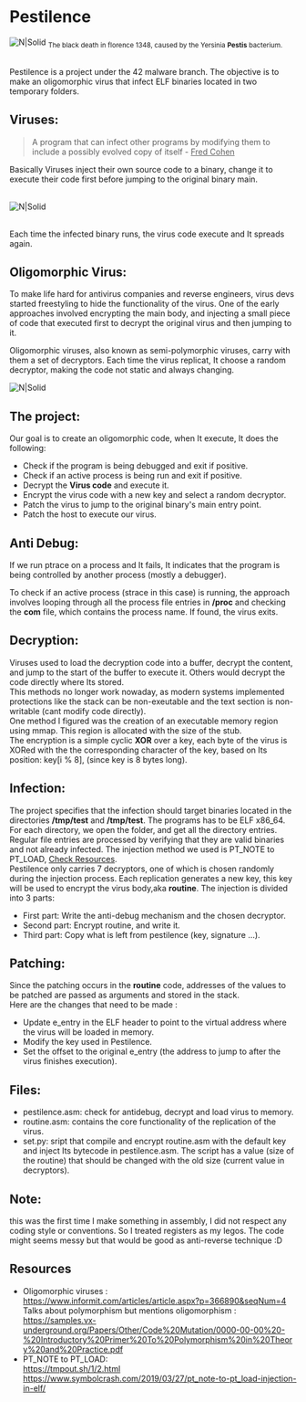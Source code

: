 # Pestilence

![N|Solid](https://cdn.thecollector.com/wp-content/uploads/2021/11/sabatelli-decameron-plague-florence-print.jpg)
<sub>           The black death in florence 1348, caused by the Yersinia <b>Pestis</b> bacterium.</sub> 

<br/>
Pestilence is a project under the 42 malware branch. The objective is to make an oligomorphic virus that infect ELF binaries located in two temporary folders.

## Viruses:
> A program that can infect other programs by modifying them to include a possibly evolved copy of itself - <ins>Fred Cohen</ins>

Basically Viruses inject their own source code to a binary, change it to execute their code first before jumping to the original binary main.
<br/>
<br/>

![N|Solid](https://i.postimg.cc/V6pSGhzB/sc.png)

<br/>
Each time the infected binary runs, the virus code execute and It spreads again.



## Oligomorphic Virus:
To make life hard for antivirus companies and reverse engineers, virus devs started freestyling to hide the functionality of the virus. One of the early approaches involved encrypting the main body, and injecting a small piece of code that executed first to decrypt the original virus and then jumping to it.</br>

Oligomorphic viruses, also known as semi-polymorphic viruses, carry with them a set of decryptors. Each time the virus replicat, It choose a random decryptor, making the code not static and always changing.


![N|Solid](https://i.postimg.cc/d3SCz36T/469111-1-En-14-Fig3-HTML.png)


##  The project:
Our goal is to create an oligomorphic code, when It execute, It does the following:
- Check if the program is being debugged and exit if positive.
- Check if an active process is being run and exit if positive.
- Decrypt the **Virus code** and execute it.
- Encrypt the virus code with a new key and select a random decryptor.
- Patch the virus to jump to the original binary's main entry point.
- Patch the host to execute our virus.

## Anti Debug: 

If we run ptrace on a process and It fails, It indicates that the program is being controlled by another process (mostly a debugger).

To check if an active process (strace in this case) is running, the approach involves looping through all the process file entries in **/proc** and checking the **com** file, which contains the process name. If found, the virus exits.
 

## Decryption:
Viruses used to load the decryption code into a buffer, decrypt the content, and jump to the start of the buffer to execute it. Others would decrypt the code directly where Its stored.</br>
This methods no longer work nowaday, as modern systems implemented protections like the stack can be non-exeutable and the text section is non-writable (cant modify code directly).</br>
One method I figured was the creation of an executable memory region using mmap. This region is allocated with the size of the stub.</br>
The encryption is a simple cyclic **XOR** over a key, each byte of the virus is XORed with the the corresponding character of the key, based on Its position: key[i % 8], (since key is 8 bytes long).

## Infection:

The project specifies that the infection should target binaries located in the directories **/tmp/test** and **/tmp/test**.
The programs has to be ELF x86_64.
For each directory, we open the folder, and get all the  directory entries.
Regular file entries are processed by verifying that they are valid binaries and not already infected.
The injection method we used is PT_NOTE to PT_LOAD, [Check Resources](#Resources).</br>
Pestilence only carries 7 decryptors, one of which is chosen randomly during the injection process.
Each replication generates a new key, this key will be used to encrypt the virus body,aka **routine**.
The injection is divided into 3 parts:
-  First part: Write the anti-debug mechanism and the chosen decryptor.</br>
-  Second part: Encrypt routine, and write it.
-  Third part: Copy what is left from pestilence (key, signature ...).


## Patching:
Since the patching occurs in the **routine** code, addresses of the values to be patched are passed as arguments and stored in the stack.</br>
Here are the changes that need to be made :</br>
- Update e_entry in the ELF header to point to the virtual address where the virus will be loaded in memory.
- Modify the key used in Pestilence.
- Set the offset to the original e_entry (the address to jump to after the virus finishes execution).


## Files:
- pestilence.asm: check for antidebug, decrypt and load virus to memory.
- routine.asm: contains the core functionality of the replication of the virus.
- set.py: sript that compile and encrypt routine.asm with the default key and inject Its bytecode in pestilence.asm. The script has a value (size of the routine) that should be changed with the old size (current value in decryptors).

## Note:
this was the first time I make something in assembly, I did not respect any coding style or conventions. So I treated registers as my legos. The code might seems messy but that would be good as anti-reverse technique :D
## Resources
- Oligomorphic viruses :</br>
https://www.informit.com/articles/article.aspx?p=366890&seqNum=4</br>Talks about polymorphism but mentions oligomorphism :</br>
https://samples.vx-underground.org/Papers/Other/Code%20Mutation/0000-00-00%20-%20Introductory%20Primer%20To%20Polymorphism%20in%20Theory%20and%20Practice.pdf</br>
- PT_NOTE to PT_LOAD:</br>
https://tmpout.sh/1/2.html
https://www.symbolcrash.com/2019/03/27/pt_note-to-pt_load-injection-in-elf/

